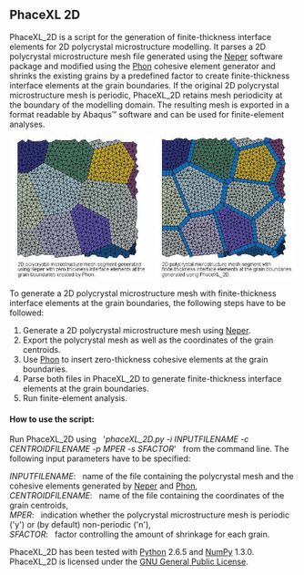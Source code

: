 ## PhaceXL 2D

PhaceXL_2D is a script for the generation of finite-thickness interface elements for 2D polycrystal microstructure modelling. It parses a 2D polycrystal microstructure mesh file generated using the [Neper](http://neper.sourceforge.net/) software package and modified using the [Phon](http://dx.doi.org/10.5281/zenodo.16711) cohesive element generator and shrinks the existing grains by a predefined factor to create finite-thickness interface elements at the grain boundaries. If the original 2D polycrystal microstructure mesh is periodic, PhaceXL_2D retains mesh periodicity at the boundary of the modelling domain. The resulting mesh is exported in a format readable by Abaqus&#8482; software and can be used for finite-element analyses.

![Exemplary 2D polycrystal mesh](docs/example.jpg "Exemplary 2D polycrystal mesh segment with finite-thickness interface elements at grain boundaries")

To generate a 2D polycrystal microstructure mesh with finite-thickness interface elements at the grain boundaries, the following steps have to be followed:

1. Generate a 2D polycrystal microstructure mesh using [Neper](http://neper.sourceforge.net/).
2. Export the polycrystal mesh as well as the coordinates of the grain centroids.
3. Use [Phon](http://dx.doi.org/10.5281/zenodo.16711) to insert zero-thickness cohesive elements at the grain boundaries.
4. Parse both files in PhaceXL_2D to generate finite-thickness interface elements at the grain boundaries.
5. Run finite-element analysis.

#### How to use the script:

Run PhaceXL_2D using &nbsp; '*phaceXL_2D.py -i INPUTFILENAME -c CENTROIDFILENAME -p MPER -s SFACTOR*' &nbsp; from the command line. The following input parameters have to be specified:

 *INPUTFILENAME*: &nbsp; name of the file containing the polycrystal mesh and the cohesive elements generated by [Neper](http://neper.sourceforge.net/) and [Phon](http://dx.doi.org/10.5281/zenodo.16711),  
 *CENTROIDFILENAME*: &nbsp; name of the file containing the coordinates of the grain centroids,  
 *MPER*:             &nbsp; indication whether the polycrystal microstructure mesh is periodic ('y') or (by default) non-periodic ('n'),  
 *SFACTOR*:          &nbsp; factor controlling the amount of shrinkage for each grain.  

PhaceXL_2D has been tested with [Python](http://www.python.org/downloads/) 2.6.5 and [NumPy](http://www.scipy.org/scipylib/download.html) 1.3.0. PhaceXL_2D is licensed under the [GNU General Public License](LICENSE.txt).
